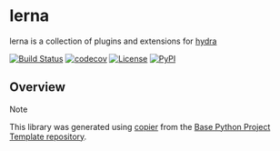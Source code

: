 # lerna

lerna is a collection of plugins and extensions for [hydra](https://hydra.cc)

[![Build Status](https://github.com/timkpaine/lerna/actions/workflows/build.yaml/badge.svg?branch=main&event=push)](https://github.com/timkpaine/lerna/actions/workflows/build.yaml)
[![codecov](https://codecov.io/gh/timkpaine/lerna/branch/main/graph/badge.svg)](https://codecov.io/gh/timkpaine/lerna)
[![License](https://img.shields.io/github/license/timkpaine/lerna)](https://github.com/timkpaine/lerna)
[![PyPI](https://img.shields.io/pypi/v/lerna.svg)](https://pypi.python.org/pypi/lerna)

## Overview


> [!NOTE]
> This library was generated using [copier](https://copier.readthedocs.io/en/stable/) from the [Base Python Project Template repository](https://github.com/python-project-templates/base).
